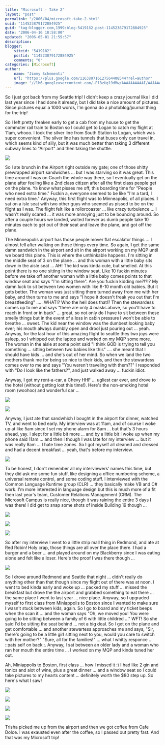 ```yaml
---
title: "Microsoft - Take 2"
layout: "post"
permalink: "/2006/04/microsoft-take-2.html"
uuid: "114523879172884925"
guid: "tag:blogger.com,1999:blog-5419182.post-114523879172884925"
date: "2006-04-16 18:58:00"
updated: "2006-05-01 21:55:57"
description:
blogger:
    siteid: "5419182"
    postid: "114523879172884925"
    comments: "0"
categories: [Microsoft]
author:
    name: "Jimmy Schementi"
    url: "https://plus.google.com/116380716127564408544?rel=author"
    image: "//lh6.googleusercontent.com/-Fl3zUgl9dMw/AAAAAAAAAAI/AAAAAAAABYQ/CvQezyGiMP4/s512-c/photo.jpg"
---
```


So I just got back from my Seattle trip!  I didn't keep a crazy journal like I did last year since I had done it already, but I did take a nice amount of pictures.  Since pictures equal a 1000 words, I'm gonna do a photoblog/journal thing for the trip!

So I left pretty freaken early to get a cab from my house to get the commuter rail train to Boston so I could get to Logan to catch my flight at 11am, whooo.  I took the silver line from South Station to Logan, which was super convenient.  The silver line has tunnels that buses only can travel in, which seems kind of silly, but it was much better than taking 3 different subway lines to "Airport" and then taking the shuttle.

<a href="http://www.flickr.com/photos/jschementi/136768032/"><img src="http://static.flickr.com/47/136768032_8c6118c25f_o.jpg" /></a>

So I ate brunch in the Airport right outside my gate; one of those shitty prewrapped airport sandwiches ... but I was starving so it was great.  This time around I was on Coach the whole way there, so I eventually get on the plane after feeling like a 2nd class citizen after all the first class people get on the plane.  Ya know what pisses me off, this boarding time for "People who need extra time."  Fuckin a, everyone seemed to be like "I'm a tard, I need extra time."  Anyway, this first flight was to Minneapolis, of all places.  I sat on a isle seat with two other guys who seemed as pissed to be on the flight as I was.  The flight felt like a rollorcoaster ... like crazy turbulence ... i wasn't really scared ... it was more annoying just to be bouncing around.  So after a couple hours we landed, waited forever as dumb people take 10 minutes each to get out of their seat and leave the plane, and got off the plane.

The Minneapolis airport has those people mover flat escalator things ... I almost fell after walking on those things every time.  So again, I get the same damn sandwich in the airport and sit in the airport working on my MQP until we board this plane.  This is where the unthinkable happens.  I'm sitting in the middle seat of 3 on the plane ... and this woman with a little baby sits  down in the aisle seat ... AH!  The kid was kinda cute, but smelled.  At this point there is no one sitting in the window seat.  Like 10 fuckin minutes before we take off another woman with a little baby comes points to that window seat and says "I'm sitting there".  Are you fuckin kidding me?!?!?  My damn luck to sit between two women with like 8-10 month old babies.  But it gets better.  The woman was just sitting there turned away from me with her baby, and then turns to me and says "I hope it doesn't freak you out that I'm breastfeeding" ..... WHAT!?  Who the hell does that!?  Then the stewardess comes up to me and says "there are only 4 masks above, so you'll have to reach in front or in back" ... great, so not only do I have to sit between these smelly things but in the event of a loss in cabin pressure I won't be able to breathe ... sweet.   The kid near the window was the dumbest looking baby ever; his mouth always dumbly open and drool just pouring out ... yeah.  Anyway, for the last hour of this amazing flight to seattle they two joys were asleep, so I whipped out the laptop and worked on my MQP some more.  The woman in the aisle at some point said "I think GOD is trying to tell you something ... sitting between two babies like this" .... she meant that I should have kids ... and she's out of her mind.  So when we land the two mothers thank me for being so nice to their kids, and then the stewardess comes over to me and says "You weren't traveling with them??"  I responded with "Do I look like the fathers?", and just walked away ... fuckin idiot.

Anyway, I got my rent-a-car, a Chevy HHF ... ugliest car ever, and drove to the hotel (without getting lost this time!).  Here's the non-smoking hotel room (woohoo) and wonderful car ...

<a href="http://www.flickr.com/photos/jschementi/136768075/"><img src="http://static.flickr.com/44/136768075_6238301cef_o.jpg" /></a>

<a href="http://www.flickr.com/photos/jschementi/136768087/"><img src="http://static.flickr.com/55/136768087_243c1c6e4c_o.jpg" /></a>



Anyway, I just ate that sandwhich I bought in the airport for dinner, watched TV, and went to bed early.  My interview was at 11am, and of course I woke up at like 5am since I set my phone alarm for 8am ... but that's 3 hours ahead, yay.  I slept for a little bit more ... and by a little bit I woke up when my phone said 11am ... and then I though I was late for my interview ... but it was really 8am ... I hate time zones.  So I got myself all cleaned and dressed and had a decent breakfast ... yeah, that's before my interview.

<a href="http://www.flickr.com/photos/jschementi/136769387/"><img src="http://static.flickr.com/51/136769387_33990e592a_o.jpg" /></a>

To be honest, I don't remember all my interviewers' names this time, but they did ask me some fun stuff, like designing a office numbering scheme, a universal remote control, and some coding stuff.  I interviewed with the Common Language Runtime group (CLR) ... they basically make VB and C# work.  I'm more interested in language design but this is much more of a fit then last year's team, Customer Relations Management (CRM).   The Microsoft Campus is really nice, though it was raining the entire 3 days I was there!  I did get to snap some shots of inside Building 19 though ...

<a href="http://www.flickr.com/photos/jschementi/136769426/"><img src="http://static.flickr.com/47/136769426_bdaeb4b01f_o.jpg" /></a>

<a href="http://www.flickr.com/photos/jschementi/136769440/"><img src="http://static.flickr.com/52/136769440_52703e2c27_o.jpg" /></a>

<a href="http://www.flickr.com/photos/jschementi/136769480/"><img src="http://static.flickr.com/48/136769480_11c6448201_o.jpg" /></a>

So after my interview I went to a little strip mall thing in Redmond, and ate at Red Robin!  Holy crap, those things are all over the place there.  I had a burger and a beer ... and played around on my Blackberry since I was eating alone and felt like a loser.  Here's the proof I was there though ...

<a href="http://www.flickr.com/photos/jschementi/136769542/"><img src="http://static.flickr.com/45/136769542_dba87e9eb6_o.jpg" /></a>

So I drove around Redmond and Seattle that night ... didn't really do anything other than that though since my flight out of there was at noon.  I went to bed kinda early and woke up ... packed my stuff ... missed the breakfast but drove the the airport and grabbed something to eat there ... the same place I went to last year ... nice place.  Anyway, so I upgraded myself to first class from Miniappolis to Boston since I wanted to make sure I wasn't stuck between kids, again.  So I go to board and my ticket beeps when the scan it ... and the woman says "Oh, we moved you!  You were going to be sitting between a family of 6 with little childred ..."  WFT!  So she said I'd be sitting the seat behind ... not a big deal.  So I get on the plane and get comfortable ... and another stewartess approaches me and says, "Sir, there's going to be a little girl sitting next to you, would you care to switch with her mother?"  "Sure, all for the families!" ... what I whitty responce ... ::pats self on back::.  Anyway, I sat between an older lady and a woman who ran her mouth the entire time ... I worked on my MQP and kinda tuned her out.

Ah, Miniappolis to Boston, first class ... how I missed it :)  I had like 2 gin and tonics and alot of wine, plus a great dinner ... and a window seat so I could take pictures to my hearts content ... definitely worth the $80 step up.  So here's what I saw!

<a href="http://www.flickr.com/photos/jschementi/136775639/"><img src="http://static.flickr.com/50/136775639_31f86a7acc_o.jpg" /></a>

<a href="http://www.flickr.com/photos/jschementi/136775649/"><img src="http://static.flickr.com/54/136775649_97be97deee_o.jpg" /></a>

<a href="http://www.flickr.com/photos/jschementi/136775655/"><img src="http://static.flickr.com/53/136775655_25e57fcbd6_o.jpg" /></a>

<a href="http://www.flickr.com/photos/jschementi/136775688/"><img src="http://static.flickr.com/44/136775688_31212952ac_o.jpg" /></a>




Trisha picked me up from the airport and then we got coffee from Cafe Dolce.  I was exausted even after the coffee, so I passed out pretty fast.  And that was my Microsoft trip!

